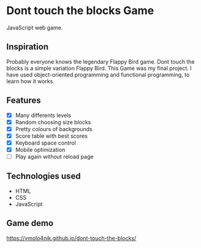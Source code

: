 # Dont touch the blocks Game
JavaScript web game.

## Inspiration
Probably everyone knows the legendary Flappy Bird game. Dont touch the blocks is a simple variation Flappy Bird.
This Game was my final project. I have used object-oriented programming and functional programming, to learn how it works.

## Features
- [x] Many differents levels
- [x] Random choosing size blocks
- [x] Pretty colours of backgrounds
- [x] Score table with best scores
- [x] Keyboard space control
- [x] Mobile optimization
- [ ] Play again without reload page

## Technologies used
- HTML
- CSS
- JavaScript

## Game demo
https://vmolo4nik.github.io/dont-touch-the-blocks/
